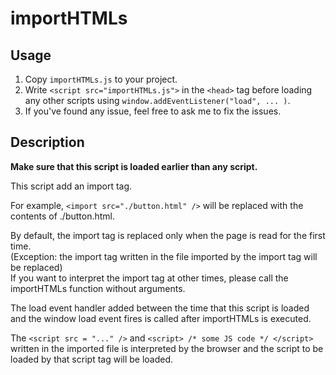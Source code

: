 # importHTMLs
## Usage
1. Copy `importHTMLs.js` to your project.
2. Write `<script src="importHTMLs.js">` in the `<head>` tag before loading any other scripts using `window.addEventListener("load", ... )`.
3. If you've found any issue, feel free to ask me to fix the issues.

## Description
**Make sure that this script is loaded earlier than any script.**

This script add an import tag.

For example, `<import src="./button.html" />` will be replaced with the contents of ./button.html.  

By default, the import tag is replaced only when the page is read for the first time.  
(Exception: the import tag written in the file imported by the import tag will be replaced)  
If you want to interpret the import tag at other times, please call the importHTMLs function without arguments.

The load event handler added between the time that this script is loaded and the window load event fires is called after importHTMLs is executed.

The `<script src = "..." />` and `<script> /* some JS code */ </script>` written in the imported file is interpreted by the browser and the script to be loaded by that script tag will be loaded.